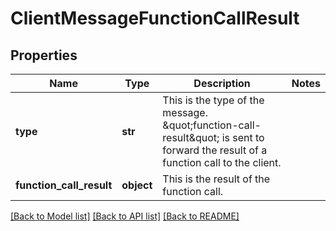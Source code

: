 # ClientMessageFunctionCallResult

## Properties
Name | Type | Description | Notes
------------ | ------------- | ------------- | -------------
**type** | **str** | This is the type of the message. \&quot;function-call-result\&quot; is sent to forward the result of a function call to the client. | 
**function_call_result** | **object** | This is the result of the function call. | 

[[Back to Model list]](../README.md#documentation-for-models) [[Back to API list]](../README.md#documentation-for-api-endpoints) [[Back to README]](../README.md)

